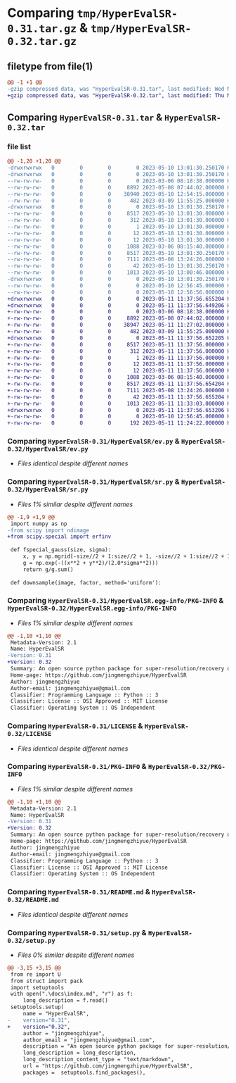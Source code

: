 # Comparing `tmp/HyperEvalSR-0.31.tar.gz` & `tmp/HyperEvalSR-0.32.tar.gz`

## filetype from file(1)

```diff
@@ -1 +1 @@
-gzip compressed data, was "HyperEvalSR-0.31.tar", last modified: Wed May 10 13:01:30 2023, max compression
+gzip compressed data, was "HyperEvalSR-0.32.tar", last modified: Thu May 11 11:37:56 2023, max compression
```

## Comparing `HyperEvalSR-0.31.tar` & `HyperEvalSR-0.32.tar`

### file list

```diff
@@ -1,20 +1,20 @@
-drwxrwxrwx   0        0        0        0 2023-05-10 13:01:30.250170 HyperEvalSR-0.31/
-drwxrwxrwx   0        0        0        0 2023-05-10 13:01:30.250170 HyperEvalSR-0.31/HyperEvalSR/
--rw-rw-rw-   0        0        0        0 2023-03-06 08:18:38.000000 HyperEvalSR-0.31/HyperEvalSR/__init__.py
--rw-rw-rw-   0        0        0     8892 2023-05-08 07:44:02.000000 HyperEvalSR-0.31/HyperEvalSR/ev.py
--rw-rw-rw-   0        0        0    38940 2023-05-10 12:54:15.000000 HyperEvalSR-0.31/HyperEvalSR/sr.py
--rw-rw-rw-   0        0        0      482 2023-03-09 11:55:25.000000 HyperEvalSR-0.31/HyperEvalSR/test.py
-drwxrwxrwx   0        0        0        0 2023-05-10 13:01:30.250170 HyperEvalSR-0.31/HyperEvalSR.egg-info/
--rw-rw-rw-   0        0        0     8517 2023-05-10 13:01:30.000000 HyperEvalSR-0.31/HyperEvalSR.egg-info/PKG-INFO
--rw-rw-rw-   0        0        0      312 2023-05-10 13:01:30.000000 HyperEvalSR-0.31/HyperEvalSR.egg-info/SOURCES.txt
--rw-rw-rw-   0        0        0        1 2023-05-10 13:01:30.000000 HyperEvalSR-0.31/HyperEvalSR.egg-info/dependency_links.txt
--rw-rw-rw-   0        0        0       12 2023-05-10 13:01:30.000000 HyperEvalSR-0.31/HyperEvalSR.egg-info/requires.txt
--rw-rw-rw-   0        0        0       12 2023-05-10 13:01:30.000000 HyperEvalSR-0.31/HyperEvalSR.egg-info/top_level.txt
--rw-rw-rw-   0        0        0     1088 2023-03-06 08:15:40.000000 HyperEvalSR-0.31/LICENSE
--rw-rw-rw-   0        0        0     8517 2023-05-10 13:01:30.250170 HyperEvalSR-0.31/PKG-INFO
--rw-rw-rw-   0        0        0     7111 2023-05-08 13:24:26.000000 HyperEvalSR-0.31/README.md
--rw-rw-rw-   0        0        0       42 2023-05-10 13:01:30.250170 HyperEvalSR-0.31/setup.cfg
--rw-rw-rw-   0        0        0     1013 2023-05-10 13:00:46.000000 HyperEvalSR-0.31/setup.py
-drwxrwxrwx   0        0        0        0 2023-05-10 13:01:30.250170 HyperEvalSR-0.31/test/
--rw-rw-rw-   0        0        0        0 2023-05-10 12:56:45.000000 HyperEvalSR-0.31/test/test_ev.py
--rw-rw-rw-   0        0        0        0 2023-05-10 12:56:56.000000 HyperEvalSR-0.31/test/test_sr.py
+drwxrwxrwx   0        0        0        0 2023-05-11 11:37:56.655204 HyperEvalSR-0.32/
+drwxrwxrwx   0        0        0        0 2023-05-11 11:37:56.649206 HyperEvalSR-0.32/HyperEvalSR/
+-rw-rw-rw-   0        0        0        0 2023-03-06 08:18:38.000000 HyperEvalSR-0.32/HyperEvalSR/__init__.py
+-rw-rw-rw-   0        0        0     8892 2023-05-08 07:44:02.000000 HyperEvalSR-0.32/HyperEvalSR/ev.py
+-rw-rw-rw-   0        0        0    38947 2023-05-11 11:27:02.000000 HyperEvalSR-0.32/HyperEvalSR/sr.py
+-rw-rw-rw-   0        0        0      482 2023-03-09 11:55:25.000000 HyperEvalSR-0.32/HyperEvalSR/test.py
+drwxrwxrwx   0        0        0        0 2023-05-11 11:37:56.652205 HyperEvalSR-0.32/HyperEvalSR.egg-info/
+-rw-rw-rw-   0        0        0     8517 2023-05-11 11:37:56.000000 HyperEvalSR-0.32/HyperEvalSR.egg-info/PKG-INFO
+-rw-rw-rw-   0        0        0      312 2023-05-11 11:37:56.000000 HyperEvalSR-0.32/HyperEvalSR.egg-info/SOURCES.txt
+-rw-rw-rw-   0        0        0        1 2023-05-11 11:37:56.000000 HyperEvalSR-0.32/HyperEvalSR.egg-info/dependency_links.txt
+-rw-rw-rw-   0        0        0       12 2023-05-11 11:37:56.000000 HyperEvalSR-0.32/HyperEvalSR.egg-info/requires.txt
+-rw-rw-rw-   0        0        0       12 2023-05-11 11:37:56.000000 HyperEvalSR-0.32/HyperEvalSR.egg-info/top_level.txt
+-rw-rw-rw-   0        0        0     1088 2023-03-06 08:15:40.000000 HyperEvalSR-0.32/LICENSE
+-rw-rw-rw-   0        0        0     8517 2023-05-11 11:37:56.654204 HyperEvalSR-0.32/PKG-INFO
+-rw-rw-rw-   0        0        0     7111 2023-05-08 13:24:26.000000 HyperEvalSR-0.32/README.md
+-rw-rw-rw-   0        0        0       42 2023-05-11 11:37:56.655204 HyperEvalSR-0.32/setup.cfg
+-rw-rw-rw-   0        0        0     1013 2023-05-11 11:33:03.000000 HyperEvalSR-0.32/setup.py
+drwxrwxrwx   0        0        0        0 2023-05-11 11:37:56.653206 HyperEvalSR-0.32/test/
+-rw-rw-rw-   0        0        0        0 2023-05-10 12:56:45.000000 HyperEvalSR-0.32/test/test_ev.py
+-rw-rw-rw-   0        0        0      192 2023-05-11 11:24:22.000000 HyperEvalSR-0.32/test/test_sr.py
```

### Comparing `HyperEvalSR-0.31/HyperEvalSR/ev.py` & `HyperEvalSR-0.32/HyperEvalSR/ev.py`

 * *Files identical despite different names*

### Comparing `HyperEvalSR-0.31/HyperEvalSR/sr.py` & `HyperEvalSR-0.32/HyperEvalSR/sr.py`

 * *Files 1% similar despite different names*

```diff
@@ -1,9 +1,9 @@
 import numpy as np
-from scipy import ndimage
+from scipy.special import erfinv
 
 def fspecial_gauss(size, sigma):
     x, y = np.mgrid[-size//2 + 1:size//2 + 1, -size//2 + 1:size//2 + 1]
     g = np.exp(-((x**2 + y**2)/(2.0*sigma**2)))
     return g/g.sum()
 
 def downsample(image, factor, method='uniform'):
```

### Comparing `HyperEvalSR-0.31/HyperEvalSR.egg-info/PKG-INFO` & `HyperEvalSR-0.32/HyperEvalSR.egg-info/PKG-INFO`

 * *Files 1% similar despite different names*

```diff
@@ -1,10 +1,10 @@
 Metadata-Version: 2.1
 Name: HyperEvalSR
-Version: 0.31
+Version: 0.32
 Summary: An open source python package for super-resolution/recovery quality evaluation of hyperspectral images, including RMSE, ERGAS, SSIM, RSNR, PSNR, CC, DD, and SAM.
 Home-page: https://github.com/jingmengzhiyue/HyperEvalSR
 Author: jingmengzhiyue
 Author-email: jingmengzhiyue@gmail.com
 Classifier: Programming Language :: Python :: 3
 Classifier: License :: OSI Approved :: MIT License
 Classifier: Operating System :: OS Independent
```

### Comparing `HyperEvalSR-0.31/LICENSE` & `HyperEvalSR-0.32/LICENSE`

 * *Files identical despite different names*

### Comparing `HyperEvalSR-0.31/PKG-INFO` & `HyperEvalSR-0.32/PKG-INFO`

 * *Files 1% similar despite different names*

```diff
@@ -1,10 +1,10 @@
 Metadata-Version: 2.1
 Name: HyperEvalSR
-Version: 0.31
+Version: 0.32
 Summary: An open source python package for super-resolution/recovery quality evaluation of hyperspectral images, including RMSE, ERGAS, SSIM, RSNR, PSNR, CC, DD, and SAM.
 Home-page: https://github.com/jingmengzhiyue/HyperEvalSR
 Author: jingmengzhiyue
 Author-email: jingmengzhiyue@gmail.com
 Classifier: Programming Language :: Python :: 3
 Classifier: License :: OSI Approved :: MIT License
 Classifier: Operating System :: OS Independent
```

### Comparing `HyperEvalSR-0.31/README.md` & `HyperEvalSR-0.32/README.md`

 * *Files identical despite different names*

### Comparing `HyperEvalSR-0.31/setup.py` & `HyperEvalSR-0.32/setup.py`

 * *Files 0% similar despite different names*

```diff
@@ -3,15 +3,15 @@
 from re import U
 from struct import pack
 import setuptools
 with open(".\docs\index.md", "r") as f:
     long_description = f.read()
 setuptools.setup(
     name = "HyperEvalSR",
-    version="0.31",
+    version="0.32",
     author = "jingmengzhiyue",
     author_email = "jingmengzhiyue@gmail.com",
     description = "An open source python package for super-resolution/recovery quality evaluation of hyperspectral images, including RMSE, ERGAS, SSIM, RSNR, PSNR, CC, DD, and SAM.",
     long_description = long_description,
     long_description_content_type = "text/markdown",
     url = "https://github.com/jingmengzhiyue/HyperEvalSR",
     packages =  setuptools.find_packages(),
```

